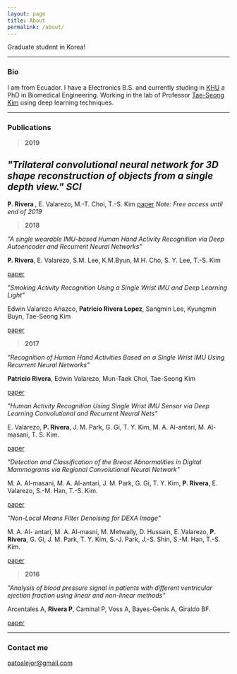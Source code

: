 ```yaml
---
layout: page
title: About
permalink: /about/
---
```


Graduate student in Korea! 

---
### Bio

I am from Ecuador. I have a Electronics B.S. and currently studing in [KHU](http://bioimage.khu.ac.kr/new/) a PhD in Biomedical Engineering. Working in the lab of Professor [Tae-Seong Kim](http://web.khu.ac.kr/~tskim/) using deep learning techniques. 

---
### Publications

> **2019**

<p>
<h2>
    <i>"Trilateral convolutional neural network for 3D shape reconstruction of objects from a single depth view."   
    <b>SCI</b>
    </i>
</h2>
</h3>
    <b>P. Rivera </b>, E. Valarezo, M.-T. Choi, T.-S. Kim 
    <a href=https://digital-library.theiet.org/content/journals/10.1049/iet-ipr.2019.0532?originator=ietauthorOffprint&identity=489848&timestamp=20200801150531&signature=556b16a4370d8e2d9a825c80c502c005&tinyUrl=http://ietdl.org/t/WRJnPb>paper</a>
    <i>Note: Free access until end of 2019</i>
</h3>
</p>

> **2018**

*"A single wearable IMU-based Human Hand Activity Recognition via Deep Autoencoder and Recurrent Neural Networks"*

**P. Rivera**, E. Valarezo, S.M. Lee, K.M.Byun, M.H. Cho, S. Y. Lee, T.-S. Kim 

[paper](http://www.ijpmbs.com/uploadfile/2017/1227/20171227050020234.pdf)

*"Smoking Activity Recognition Using a Single Wrist IMU and Deep Learning Light"*

Edwin Valarezo Añazco, **Patricio Rivera Lopez**, Sangmin Lee, Kyungmin Buyn, Tae-Seong Kim 

[paper](https://dl.acm.org/citation.cfm?id=3193028)

> **2017**

*"Recognition of Human Hand Activities Based on a Single Wrist IMU Using Recurrent Neural Networks"*

**Patricio Rivera**, Edwin Valarezo, Mun-Taek Choi, Tae-Seong Kim

[paper](http://www.ijpmbs.com/index.php?m=content&c=index&a=show&catid=144&id=252)

*"Human Activity Recognition Using Single Wrist IMU Sensor via Deep Learning Convolutional and Recurrent Neural Nets"*

E. Valarezo,  **P. Rivera**, J. M. Park, G. Gi, T. Y. Kim, M. A. Al-antari, M. Al-masani, T. S. Kim.

[paper](http://www.tafpublications.com/gip_content/paper/JITDETS-1.1.1.pdf)

*"Detection and Classification of the Breast Abnormalities in Digital Mammograms via Regional Convolutional Neural Network"*

M. A. Al-masani, M. A. Al-antari, J. M. Park, G. Gi, T. Y. Kim, **P. Rivera**, E. Valarezo, S.-M. Han, T.-S. Kim.

[paper](https://ieeexplore.ieee.org/document/8037053)

*"Non-Local Means Filter Denoising for DEXA Image"*

M. A. Al- antari, M. A. Al-masni, M. Metwally, D. Hussain, E. Valarezo, **P. Rivera**, G. Gi, J. M. Park, T. Y. Kim, S.-J. Park, J.-S. Shin, S.-M. Han, T.-S. Kim.

[paper](https://ieeexplore.ieee.org/document/8036889/)

> **2016**

*"Analysis of blood pressure signal in patients with different ventricular ejection fraction using linear and non-linear methods"*

Arcentales A, **Rivera P**, Caminal P, Voss A, Bayes-Genis A, Giraldo BF.

[paper](https://ieeexplore.ieee.org/document/7591287/)


---
### Contact me

[patoalejor@gmail.com](mailto:patoalejor@gmail.com)
